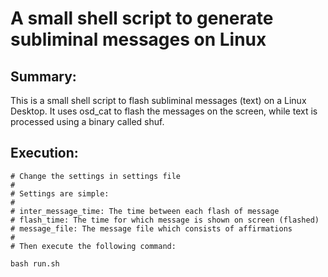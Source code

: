 # A small shell script to generate subliminal messages on Linux

## Summary:

This is a small shell script to flash subliminal messages (text) on a Linux Desktop. It uses osd_cat to flash the messages on the screen, while text is processed using a binary called shuf.

## Execution:

```
# Change the settings in settings file
#
# Settings are simple:
#
# inter_message_time: The time between each flash of message
# flash_time: The time for which message is shown on screen (flashed)
# message_file: The message file which consists of affirmations
#
# Then execute the following command:

bash run.sh
```
